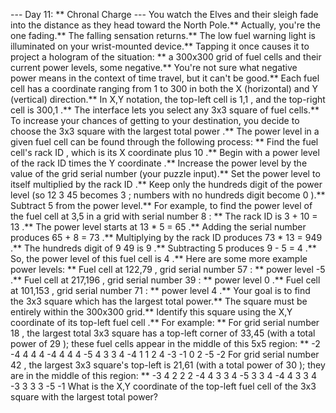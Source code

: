 --- Day 11: ** Chronal Charge ---
You watch the Elves and their sleigh fade into the distance as they head toward the North Pole.**
Actually, you're the one fading.** The
falling sensation
returns.**
The low fuel warning light is illuminated on your wrist-mounted device.** Tapping it once causes it to project a hologram of the situation: ** a
300x300
grid of fuel cells and their current power levels, some negative.** You're not sure what negative power means in the context of time travel, but it can't be good.**
Each fuel cell has a coordinate ranging
from 1 to 300
in both the X (horizontal) and Y (vertical) direction.**  In
X,Y
notation, the top-left cell is
1,1
, and the top-right cell is
300,1
.**
The interface lets you select
any 3x3 square
of fuel cells.** To increase your chances of getting to your destination, you decide to choose the 3x3 square with the
largest total power
.**
The power level in a given fuel cell can be found through the following process: **
Find the fuel cell's
rack ID
, which is its
X coordinate plus 10
.**
Begin with a power level of the
rack ID
times the
Y coordinate
.**
Increase the power level by the value of the
grid serial number
(your puzzle input).**
Set the power level to itself multiplied by the
rack ID
.**
Keep only the
hundreds digit
of the power level (so
12
3
45
becomes
3
; numbers with no hundreds digit become
0
).**
Subtract 5
from the power level.**
For example, to find the power level of the fuel cell at
3,5
in a grid with serial number
8
: **
The rack ID is
3 + 10 =
13
.**
The power level starts at
13 * 5 =
65
.**
Adding the serial number produces
65 + 8 =
73
.**
Multiplying by the rack ID produces
73 * 13 =
949
.**
The hundreds digit of
9
49
is
9
.**
Subtracting 5 produces
9 - 5 =
4
.**
So, the power level of this fuel cell is
4
.**
Here are some more example power levels: **
Fuel cell at
122,79
, grid serial number
57
: ** power level
-5
.**
Fuel cell at
217,196
, grid serial number
39
: ** power level
0
.**
Fuel cell at
101,153
, grid serial number
71
: ** power level
4
.**
Your goal is to find the 3x3 square which has the largest total power.** The square must be entirely within the 300x300 grid.** Identify this square using the
X,Y
coordinate of its
top-left fuel cell
.** For example: **
For grid serial number
18
, the largest total 3x3 square has a top-left corner of
33,45
(with a total power of
29
); these fuel cells appear in the middle of this 5x5 region: **
-2  -4   4   4   4
-4
4   4   4
-5
 4
3   3   4
-4
 1
1   2   4
-3
-1   0   2  -5  -2
For grid serial number
42
, the largest 3x3 square's top-left is
21,61
(with a total power of
30
); they are in the middle of this region: **
-3   4   2   2   2
-4
4   3   3
4
-5
3   3   4
-4
 4
3   3   4
-3
 3   3   3  -5  -1
What is the
X,Y
coordinate of the top-left fuel cell of the 3x3 square with the largest total power?